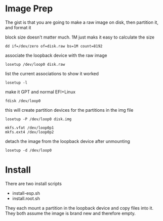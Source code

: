 # Image Prep

The gist is that you are going to make a raw image on disk, then partition it, and format it

block size doesn't matter much. 1M just maks it easy to calculate the size
```
dd if=/dev/zero of=disk.raw bs=1M count=8192
```

associate the loopback device with the raw image
```
losetup /dev/loop0 disk.raw
```

list the current associations to show it worked
```
losetup -l
```

make it GPT and normal EFI+Linux
```
fdisk /dev/loop0
```

this will create partition devices for the partitions in the img file
```
losetup -P /dev/loop0 disk.img
```

```
mkfs.vfat /dev/loop0p1
mkfs.ext4 /dev/loop0p2
```

detach the image from the loopback device after unmounting
```
losetup -d /dev/loop0
```

# Install

There are two install scripts
* install-esp.sh
* install.root.sh

They each mount a partition in the loopback device and copy files into it. They both assume the image is brand new and therefore empty.
